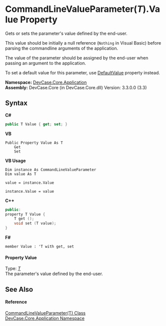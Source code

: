 # CommandLineValueParameter(*T*).Value Property 
 

Gets or sets the parameter's value defined by the end-user. 

 This value should be initially a null reference (`Nothing` in Visual Basic) before parsing the commandline arguments of the application. 

 The value of the parameter should be assigned by the end-user when passing an argument to the application. 

 To set a default value for this parameter, use <a href="P_DevCase_Core_Application_CommandLineValueParameter_1_DefaultValue">DefaultValue</a> property instead.

**Namespace:**&nbsp;<a href="N_DevCase_Core_Application">DevCase.Core.Application</a><br />**Assembly:**&nbsp;DevCase.Core (in DevCase.Core.dll) Version: 3.3.0.0 (3.3)

## Syntax

**C#**<br />
``` C#
public T Value { get; set; }
```

**VB**<br />
``` VB
Public Property Value As T
	Get
	Set
```

**VB Usage**<br />
``` VB Usage
Dim instance As CommandLineValueParameter
Dim value As T

value = instance.Value

instance.Value = value
```

**C++**<br />
``` C++
public:
property T Value {
	T get ();
	void set (T value);
}
```

**F#**<br />
``` F#
member Value : 'T with get, set

```


#### Property Value
Type: <a href="T_DevCase_Core_Application_CommandLineValueParameter_1">*T*</a><br />The parameter's value defined by the end-user.

## See Also


#### Reference
<a href="T_DevCase_Core_Application_CommandLineValueParameter_1">CommandLineValueParameter(T) Class</a><br /><a href="N_DevCase_Core_Application">DevCase.Core.Application Namespace</a><br />